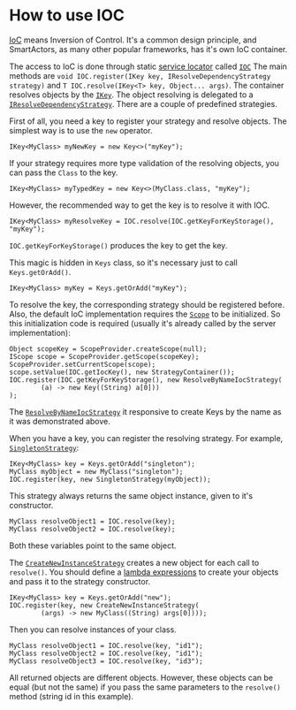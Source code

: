 # How to use IOC

[IoC](https://en.wikipedia.org/wiki/Inversion_of_control) means Inversion of Control.
It's a common design principle, and SmartActors, as many other popular frameworks, has it's own IoC container.

The access to IoC is done through static [service locator](https://en.wikipedia.org/wiki/Service_locator_pattern) called [`IOC`](http://smarttools.github.io/smartactors-core/apidocs/info/smart_tools/smartactors/core/ioc/IOC.html)
The main methods are `void IOC.register(IKey key, IResolveDependencyStrategy strategy)` and `T IOC.resolve(IKey<T> key, Object... args)`.
The container resolves objects by the [`IKey`](http://smarttools.github.io/smartactors-core/apidocs/info/smart_tools/smartactors/core/ikey/IKey.html).
The object resolving is delegated to a [`IResolveDependencyStrategy`](http://smarttools.github.io/smartactors-core/apidocs/info/smart_tools/smartactors/core/iresolve_dependency_strategy/IResolveDependencyStrategy.html).
There are a couple of predefined strategies.

First of all, you need a key to register your strategy and resolve objects.
The simplest way is to use the `new` operator.

    IKey<MyClass> myNewKey = new Key<>("myKey");
    
If your strategy requires more type validation of the resolving objects, you can pass the `Class` to the key.

    IKey<MyClass> myTypedKey = new Key<>(MyClass.class, "myKey");
        
However, the recommended way to get the key is to resolve it with IOC.

    IKey<MyClass> myResolveKey = IOC.resolve(IOC.getKeyForKeyStorage(), "myKey");

`IOC.getKeyForKeyStorage()` produces the key to get the key.
    
This magic is hidden in `Keys` class, so it's necessary just to call `Keys.getOrAdd()`.

    IKey<MyClass> myKey = Keys.getOrAdd("myKey");

To resolve the key, the corresponding strategy should be registered before.
Also, the default IoC implementation requires the [`Scope`](http://smarttools.github.io/smartactors-core/apidocs/info/smart_tools/smartactors/core/iscope/IScope.html) to be initialized.
So this initialization code is required (usually it's already called by the server implementation):

    Object scopeKey = ScopeProvider.createScope(null);
    IScope scope = ScopeProvider.getScope(scopeKey);
    ScopeProvider.setCurrentScope(scope);
    scope.setValue(IOC.getIocKey(), new StrategyContainer());
    IOC.register(IOC.getKeyForKeyStorage(), new ResolveByNameIocStrategy(
            (a) -> new Key((String) a[0]))
    );

The [`ResolveByNameIocStrategy`](http://smarttools.github.io/smartactors-core/apidocs/info/smart_tools/smartactors/core/resolve_by_name_ioc_with_lambda_strategy/ResolveByNameIocStrategy.html) it responsive to create Keys by the name as it was demonstrated above.

When you have a key, you can register the resolving strategy.
For example, [`SingletonStrategy`](http://smarttools.github.io/smartactors-core/apidocs/info/smart_tools/smartactors/core/singleton_strategy/SingletonStrategy.html):

    IKey<MyClass> key = Keys.getOrAdd("singleton");
    MyClass myObject = new MyClass("singleton");
    IOC.register(key, new SingletonStrategy(myObject));
    
This strategy always returns the same object instance, given to it's constructor.

    MyClass resolveObject1 = IOC.resolve(key);
    MyClass resolveObject2 = IOC.resolve(key);
    
Both these variables point to the same object.

The [`CreateNewInstanceStrategy`](http://smarttools.github.io/smartactors-core/apidocs/info/smart_tools/smartactors/core/create_new_instance_strategy/CreateNewInstanceStrategy.html) creates a new object for each call to `resolve()`.
You should define a [lambda expressions](https://docs.oracle.com/javase/tutorial/java/javaOO/lambdaexpressions.html) to create your objects and pass it to the strategy constructor.
 
    IKey<MyClass> key = Keys.getOrAdd("new");
    IOC.register(key, new CreateNewInstanceStrategy(
            (args) -> new MyClass((String) args[0])));
            
Then you can resolve instances of your class.

    MyClass resolveObject1 = IOC.resolve(key, "id1");
    MyClass resolveObject2 = IOC.resolve(key, "id1");
    MyClass resolveObject3 = IOC.resolve(key, "id3");
    
All returned objects are different objects. 
However, these objects can be equal (but not the same) if you pass the same parameters to the `resolve()` method (string id in this example).
